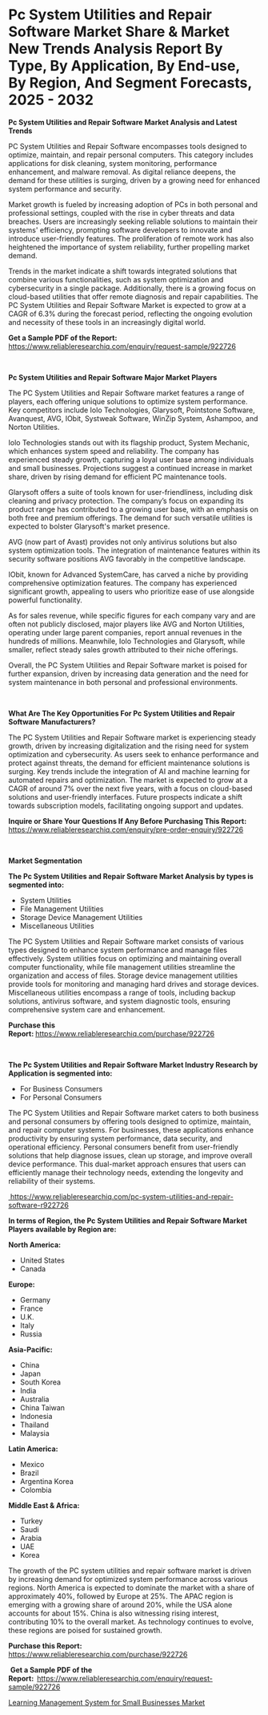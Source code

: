 <p><h1>Pc System Utilities and Repair Software Market Share & Market New Trends Analysis Report By Type, By Application, By End-use, By Region, And Segment Forecasts, 2025 - 2032</h1></p><p><strong>Pc System Utilities and Repair Software Market Analysis and Latest Trends</strong></p>
<p><p>PC System Utilities and Repair Software encompasses tools designed to optimize, maintain, and repair personal computers. This category includes applications for disk cleaning, system monitoring, performance enhancement, and malware removal. As digital reliance deepens, the demand for these utilities is surging, driven by a growing need for enhanced system performance and security.</p><p>Market growth is fueled by increasing adoption of PCs in both personal and professional settings, coupled with the rise in cyber threats and data breaches. Users are increasingly seeking reliable solutions to maintain their systems' efficiency, prompting software developers to innovate and introduce user-friendly features. The proliferation of remote work has also heightened the importance of system reliability, further propelling market demand.</p><p>Trends in the market indicate a shift towards integrated solutions that combine various functionalities, such as system optimization and cybersecurity in a single package. Additionally, there is a growing focus on cloud-based utilities that offer remote diagnosis and repair capabilities. The PC System Utilities and Repair Software Market is expected to grow at a CAGR of 6.3% during the forecast period, reflecting the ongoing evolution and necessity of these tools in an increasingly digital world.</p></p>
<p><strong>Get a Sample PDF of the Report:&nbsp;</strong> <a href="https://www.reliableresearchiq.com/enquiry/request-sample/922726?utm_campaign=3027&utm_medium=2&utm_source=Github&utm_content=ia&utm_term=07032025&utm_id=pc-system-utilities-and-repair-software">https://www.reliableresearchiq.com/enquiry/request-sample/922726</a></p>
<p>&nbsp;</p>
<p><strong>Pc System Utilities and Repair Software Major Market Players</strong></p>
<p><p>The PC System Utilities and Repair Software market features a range of players, each offering unique solutions to optimize system performance. Key competitors include Iolo Technologies, Glarysoft, Pointstone Software, Avanquest, AVG, IObit, Systweak Software, WinZip System, Ashampoo, and Norton Utilities.</p><p>Iolo Technologies stands out with its flagship product, System Mechanic, which enhances system speed and reliability. The company has experienced steady growth, capturing a loyal user base among individuals and small businesses. Projections suggest a continued increase in market share, driven by rising demand for efficient PC maintenance tools.</p><p>Glarysoft offers a suite of tools known for user-friendliness, including disk cleaning and privacy protection. The company’s focus on expanding its product range has contributed to a growing user base, with an emphasis on both free and premium offerings. The demand for such versatile utilities is expected to bolster Glarysoft's market presence.</p><p>AVG (now part of Avast) provides not only antivirus solutions but also system optimization tools. The integration of maintenance features within its security software positions AVG favorably in the competitive landscape.</p><p>IObit, known for Advanced SystemCare, has carved a niche by providing comprehensive optimization features. The company has experienced significant growth, appealing to users who prioritize ease of use alongside powerful functionality.</p><p>As for sales revenue, while specific figures for each company vary and are often not publicly disclosed, major players like AVG and Norton Utilities, operating under large parent companies, report annual revenues in the hundreds of millions. Meanwhile, Iolo Technologies and Glarysoft, while smaller, reflect steady sales growth attributed to their niche offerings.</p><p>Overall, the PC System Utilities and Repair Software market is poised for further expansion, driven by increasing data generation and the need for system maintenance in both personal and professional environments.</p></p>
<p>&nbsp;</p>
<p><strong>What Are The Key Opportunities For Pc System Utilities and Repair Software Manufacturers?</strong></p>
<p><p>The PC System Utilities and Repair Software market is experiencing steady growth, driven by increasing digitalization and the rising need for system optimization and cybersecurity. As users seek to enhance performance and protect against threats, the demand for efficient maintenance solutions is surging. Key trends include the integration of AI and machine learning for automated repairs and optimization. The market is expected to grow at a CAGR of around 7% over the next five years, with a focus on cloud-based solutions and user-friendly interfaces. Future prospects indicate a shift towards subscription models, facilitating ongoing support and updates.</p></p>
<p><strong>Inquire or Share Your Questions If Any Before Purchasing This Report:</strong> <a href="https://www.reliableresearchiq.com/enquiry/pre-order-enquiry/922726?utm_campaign=3027&utm_medium=2&utm_source=Github&utm_content=ia&utm_term=07032025&utm_id=pc-system-utilities-and-repair-software">https://www.reliableresearchiq.com/enquiry/pre-order-enquiry/922726</a></p>
<p>&nbsp;</p>
<p><strong>Market Segmentation</strong></p>
<p><strong>The Pc System Utilities and Repair Software Market Analysis by types is segmented into:</strong></p>
<p><ul><li>System Utilities</li><li>File Management Utilities</li><li>Storage Device Management Utilities</li><li>Miscellaneous Utilities</li></ul></p>
<p><p>The PC System Utilities and Repair Software market consists of various types designed to enhance system performance and manage files effectively. System utilities focus on optimizing and maintaining overall computer functionality, while file management utilities streamline the organization and access of files. Storage device management utilities provide tools for monitoring and managing hard drives and storage devices. Miscellaneous utilities encompass a range of tools, including backup solutions, antivirus software, and system diagnostic tools, ensuring comprehensive system care and enhancement.</p></p>
<p><strong>Purchase this Report:&nbsp;</strong><a href="https://www.reliableresearchiq.com/purchase/922726?utm_campaign=3027&utm_medium=2&utm_source=Github&utm_content=ia&utm_term=07032025&utm_id=pc-system-utilities-and-repair-software">https://www.reliableresearchiq.com/purchase/922726</a></p>
<p>&nbsp;</p>
<p><strong>The Pc System Utilities and Repair Software Market Industry Research by Application is segmented into:</strong></p>
<p><ul><li>For Business Consumers</li><li>For Personal Consumers</li></ul></p>
<p><p>The PC System Utilities and Repair Software market caters to both business and personal consumers by offering tools designed to optimize, maintain, and repair computer systems. For businesses, these applications enhance productivity by ensuring system performance, data security, and operational efficiency. Personal consumers benefit from user-friendly solutions that help diagnose issues, clean up storage, and improve overall device performance. This dual-market approach ensures that users can efficiently manage their technology needs, extending the longevity and reliability of their systems.</p></p>
<p><a href="https://www.reliableresearchiq.com/pc-system-utilities-and-repair-software-r922726?utm_campaign=3027&utm_medium=2&utm_source=Github&utm_content=ia&utm_term=07032025&utm_id=pc-system-utilities-and-repair-software">&nbsp;https://www.reliableresearchiq.com/pc-system-utilities-and-repair-software-r922726</a></p>
<p><strong>In terms of Region, the Pc System Utilities and Repair Software Market Players available by Region are:</strong></p>
<p>
    <p> <strong> North America: </strong>
        <ul>
            <li>United States</li>
            <li>Canada</li>
        </ul>
        </p> 
    <p> <strong> Europe: </strong>
        <ul>
            <li>Germany</li>
            <li>France</li>
            <li>U.K.</li>
            <li>Italy</li>
            <li>Russia</li>
        </ul>
        </p> 
    <p> <strong> Asia-Pacific: </strong>
        <ul>
            <li>China</li>
            <li>Japan</li>
            <li>South Korea</li>
            <li>India</li>
            <li>Australia</li>
            <li>China Taiwan</li>
            <li>Indonesia</li>
            <li>Thailand</li>
            <li>Malaysia</li>
        </ul>
        </p> 
    <p> <strong> Latin America: </strong>
        <ul>
            <li>Mexico</li>
            <li>Brazil</li>
            <li>Argentina Korea</li>
            <li>Colombia</li>
        </ul>
        </p> 
    <p> <strong> Middle East & Africa: </strong>
        <ul>
            <li>Turkey</li>
            <li>Saudi</li>
            <li>Arabia</li>
            <li>UAE</li>
            <li>Korea</li>
        </ul>
    </p>
    </p>
<p><p>The growth of the PC system utilities and repair software market is driven by increasing demand for optimized system performance across various regions. North America is expected to dominate the market with a share of approximately 40%, followed by Europe at 25%. The APAC region is emerging with a growing share of around 20%, while the USA alone accounts for about 15%. China is also witnessing rising interest, contributing 10% to the overall market. As technology continues to evolve, these regions are poised for sustained growth.</p></p>
<p><strong>Purchase this Report: </strong><a href="https://www.reliableresearchiq.com/purchase/922726?utm_campaign=3027&utm_medium=2&utm_source=Github&utm_content=ia&utm_term=07032025&utm_id=pc-system-utilities-and-repair-software">https://www.reliableresearchiq.com/purchase/922726</a></p>
<p>&nbsp;<strong>Get a Sample PDF of the Report:&nbsp;&nbsp;</strong><a href="https://www.reliableresearchiq.com/enquiry/request-sample/922726?utm_campaign=3027&utm_medium=2&utm_source=Github&utm_content=ia&utm_term=07032025&utm_id=pc-system-utilities-and-repair-software">https://www.reliableresearchiq.com/enquiry/request-sample/922726</a></p>
<p><strong></strong></p>
<p><p><a href="https://github.com/nibbsmantji/Market-Research-Report-List-1/blob/main/learning-management-system-for-small-businesses-market.md?utm_campaign=3027&utm_medium=2&utm_source=Github&utm_content=ia&utm_term=07032025&utm_id=pc-system-utilities-and-repair-software">Learning Management System for Small Businesses Market</a></p></p>